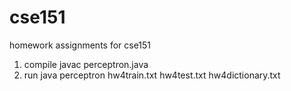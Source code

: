 # cse151
homework assignments for cse151

1) compile 
	javac perceptron.java
2) run 
	java perceptron hw4train.txt hw4test.txt hw4dictionary.txt 
